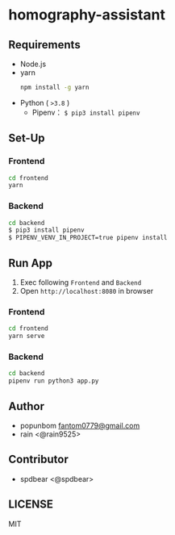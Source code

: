 # homography-assistant


## Requirements

- Node.js
- yarn
  ```bash
  npm install -g yarn
  ```
- Python ( `>3.8` )
  - Pipenv： `$ pip3 install pipenv`

## Set-Up

### Frontend
```bash
cd frontend
yarn 
```

### Backend
```bash
cd backend
$ pip3 install pipenv
$ PIPENV_VENV_IN_PROJECT=true pipenv install
```

## Run App

1. Exec following `Frontend` and `Backend`
2. Open `http://localhost:8080` in browser

### Frontend
```bash
cd frontend
yarn serve
```

### Backend
```bash
cd backend
pipenv run python3 app.py
```

## Author
- popunbom <fantom0779@gmail.com>
- rain <@rain9525>

## Contributor
- spdbear <@spdbear>

## LICENSE

MIT
